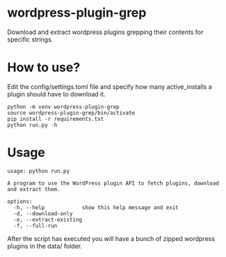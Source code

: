 # wordpress-plugin-grep
Download and extract wordpress plugins grepping their contents for specific strings.

# How to use?

Edit the config/settings.toml file and specify how many active_installs a plugin should have to download it.

```
python -m venv wordpress-plugin-grep
source wordpress-plugin-grep/bin/activate
pip install -r requirements.txt
python run.py -h
```

# Usage

```
usage: python run.py

A program to use the WordPress plugin API to fetch plugins, download and extract them.

options:
  -h, --help            show this help message and exit
  -d, --download-only
  -e, --extract-existing
  -f, --full-run
```

After the script has executed you will have a bunch of zipped wordpress plugins in the data/ folder.